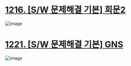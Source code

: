 # [1216. [S/W 문제해결 기본] 회문2](https://swexpertacademy.com/main/code/problem/problemDetail.do?contestProbId=AV14Rq5aABUCFAYi)

![image](https://github.com/user-attachments/assets/b65c6ef9-39b5-4404-837c-d49c49a4527b)

# [1221. [S/W 문제해결 기본] GNS](https://swexpertacademy.com/main/code/problem/problemDetail.do?contestProbId=AV14jJh6ACYCFAYD)

![image](https://github.com/user-attachments/assets/c2db7ad4-39c5-4281-b1ee-38ad83e2268a)

